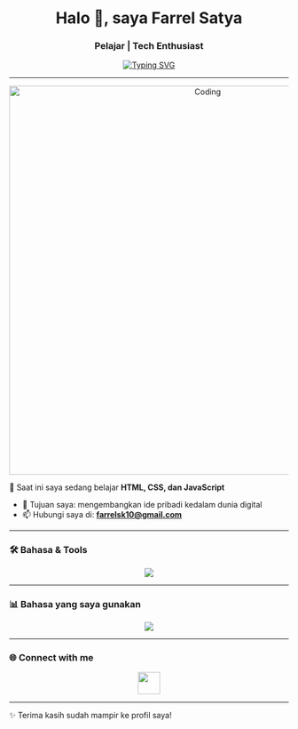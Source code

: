 <h1 align="center">Halo 👋, saya Farrel Satya</h1>
<h3 align="center">Pelajar | Tech Enthusiast</h3>

<!-- Animasi teks -->
<p align="center">
  <a href="https://git.io/typing-svg">
    <img src="https://readme-typing-svg.herokuapp.com?size=24&duration=4000&color=00BFFF&center=true&vCenter=true&lines=Welcome+to+my+profile!;Saya+suka+belajar+coding;Lets+build+something+awesome!" alt="Typing SVG">
  </a>
</p>

---

<!-- GIF Coding -->
<p align="center">
  <img alt="Coding" width="700" src="https://media3.giphy.com/media/v1.Y2lkPTc5MGI3NjExN2c5YzU5bDYydThmaTEzYnEyc3hieHplMWdtaDFmZHlscHkwdjY0YiZlcD12MV9pbnRlcm5hbF9naWZfYnlfaWQmY3Q9Zw/ttknk7M3d3UBEeZsii/giphy.gif">
</p>

🌱 Saat ini saya sedang belajar **HTML, CSS, dan JavaScript**
- 🎯 Tujuan saya: mengembangkan ide pribadi kedalam dunia digital
- 📫 Hubungi saya di: **[farrelsk10@gmail.com](mailto:farrelsk10@gmail.com)**

---

### 🛠️ Bahasa & Tools
<p align="center">
  <img src="https://skillicons.dev/icons?i=html,css,js,python,bootstrap,vscode,unity,godot" />
</p>

---

### 📊 Bahasa yang saya gunakan
<p align="center">
  <img src="https://github-readme-stats.vercel.app/api/top-langs/?username=Zetus252&layout=compact&theme=tokyonight" />
</p>

---

### 🌐 Connect with me
<p align="center">
  <a href="https://www.instagram.com/lalerrr.zz" target="blank">
    <img src="https://skillicons.dev/icons?i=instagram" height="40" />
  </a>
</p>

---

✨ Terima kasih sudah mampir ke profil saya!
